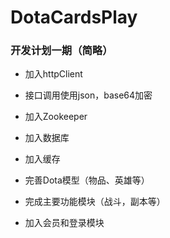 # DotaCardsPlay

### 开发计划一期（简略）

* 加入httpClient

* 接口调用使用json，base64加密

* 加入Zookeeper

* 加入数据库

* 加入缓存

* 完善Dota模型（物品、英雄等）

* 完成主要功能模块（战斗，副本等）

* 加入会员和登录模块
